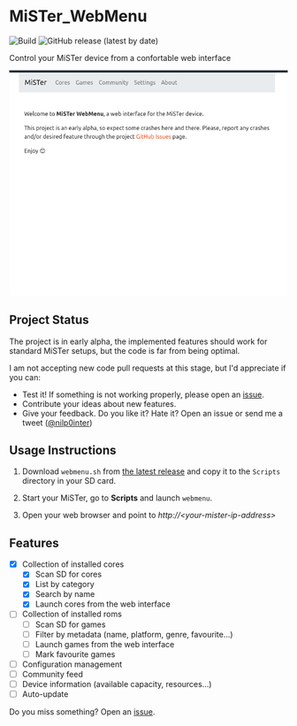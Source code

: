 # MiSTer_WebMenu

![Build](https://github.com/nilp0inter/MiSTer_WebMenu/workflows/Build/badge.svg)
![GitHub release (latest by date)](https://img.shields.io/github/v/release/nilp0inter/MiSTer_WebMenu)

Control your MiSTer device from a confortable web interface

![Screenshot](/assets/capture.gif)

## Project Status

The project is in early alpha, the implemented features should work for standard MiSTer setups, but the code is far from being optimal.

I am not accepting new code pull requests at this stage, but I'd appreciate if you can:

- Test it!  If something is not working properly, please open an [issue](https://github.com/nilp0inter/MiSTer_WebMenu/issues).
- Contribute your ideas about new features.
- Give your feedback. Do you like it? Hate it? Open an issue or send me a tweet ([@nilp0inter](https://twitter.com/nilp0inter))

## Usage Instructions

1. Download `webmenu.sh` from [the latest release](https://github.com/nilp0inter/MiSTer_WebMenu/releases/latest) and copy it to the `Scripts` directory in your SD card.

2. Start your MiSTer, go to **Scripts** and launch `webmenu`.

3. Open your web browser and point to *http://\<your-mister-ip-address\>*

## Features

- [x] Collection of installed cores
  - [x] Scan SD for cores
  - [x] List by category
  - [x] Search by name
  - [x] Launch cores from the web interface
- [ ] Collection of installed roms
  - [ ] Scan SD for games
  - [ ] Filter by metadata (name, platform, genre, favourite...)
  - [ ] Launch games from the web interface
  - [ ] Mark favourite games
- [ ] Configuration management
- [ ] Community feed
- [ ] Device information (available capacity, resources...)
- [ ] Auto-update

Do you miss something? Open an [issue](https://github.com/nilp0inter/MiSTer_WebMenu/issues).

